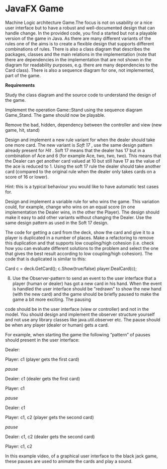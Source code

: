 # JavaFX Game

Machine Logic architecture Game.The focus is not on usability or a nice user
interface but to have a robust and well-documented design that can handle
change. In the provided code, you find a started but not a playable version of
the game in Java. As there are many different variants of the rules one of the
aims is to create a flexible design that supports different combinations of
rules. There is also a class diagram that describes the packages, classes and
the main relations in the implementation (note that there are dependencies in
the implementation that are not shown in the diagram for readability purposes,
e.g. there are many dependencies to the Card class). There is also a sequence
diagram for one, not implemented, part of the game.

**Requirements**

Study the class diagram and the source code to
understand the design of the game.

Implement the operation Game::Stand using the sequence
diagram Game_Stand. The game should now be playable.

Remove the bad, hidden, dependency between the
controller and view (new game, hit, stand)

Design and implement a new rule variant for when the
dealer should take one more card. The new variant is  *Soft 17* , use the same design pattern already present for  *Hit* . Soft 17 means that the dealer has
17 but in a combination of Ace and 6 (for example Ace, two, two, two). This
means that the Dealer can get another card valued at 10 but still have 17 as
the value of the ace is reduced to 1. Using the soft 17 rule the dealer should
take another card (compared to the original rule when the dealer only takes
cards on a score of 16 or lower).

Hint: this is a typical behaviour you would like to have
automatic test cases for.

Design and implement a variable rule for who wins the
game. This variation could, for example, change who wins on an equal score (in
one implementation the Dealer wins, in the other the Player). The design should
make it easy to add other variants without changing the Dealer. Use the same
design pattern as used in the Soft 17 design.

The code for getting a card from the deck, show the
card and give it to a player is duplicated in a number of places. Make a
refactoring to remove this duplication and that supports low coupling/high
cohesion (i.e. check how you can evaluate different solutions to the problem
and select the one that gives the best result according to low coupling/high
cohesion). The code that is duplicated is similar to this:

Card c =
deck.GetCard();
c.Show(true/false) player.DealCard(c);

8. Use the Observer-pattern to
   send an event to the user interface that a player (human or dealer) has got a
   new card in his hand. When the event is handled the user interface should be
   "redrawn" to show the new hand (with the new card) and the game
   should be briefly paused to make the game a bit more exciting. The pausing

code should be in
the user interface (view or controller) and not in the model. You should design
and implement the observer structure yourself and not use any library classes
like java.util.observer etc. The pause should be when any player (dealer or
human) gets a card.

For example, when starting the game the
following “pattern” of pauses should present in the user interface:

Dealer:

Player:
c1 (player gets the first card)

*pause*

Dealer:
c1 (dealer gets the first card)

Player:
c1

*pause*

Dealer:
c1

Player:
c1, c2 (player gets the second card)

*pause*

Dealer:
c1, c2 (dealer gets the second card)

Player:
c1, c2

In this example
video, of a graphical user interface to the black jack game, these pauses are
used to animate the cards and play a sound.
